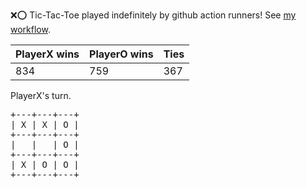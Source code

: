 :x::o: Tic-Tac-Toe played indefinitely by github action runners! See [my workflow](.github/workflows/play.yaml).

|PlayerX wins|PlayerO wins|Ties|
|-|-|-|
|834|759|367|

PlayerX's turn.

<pre>
+---+---+---+
| X | X | O |
+---+---+---+
|   |   | O |
+---+---+---+
| X | O | O |
+---+---+---+
</pre>